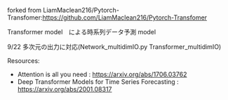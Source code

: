forked from LiamMaclean216/Pytorch-Transfomer:https://github.com/LiamMaclean216/Pytorch-Transfomer

Transformer model　による時系列データ予測 model

9/22
多次元の出力に対応(Network_multidimIO.py Transformer_multidimIO)

Resources:  
* Attention is all you need : https://arxiv.org/abs/1706.03762
* Deep Transformer Models for Time Series Forecasting : https://arxiv.org/abs/2001.08317


